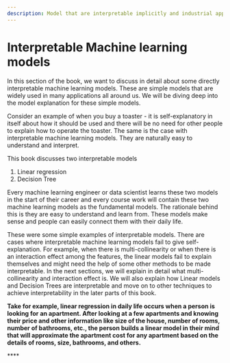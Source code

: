 ```yaml
---
description: Model that are interpretable implicitly and industrial applications
---
```


# Interpretable Machine learning models

In this section of the book, we want to discuss in detail about some directly interpretable machine learning models. These are simple models that are widely used in many applications all around us. We will be diving deep into the model explanation for these simple models. 

Consider an example of when you buy a toaster - it is self-explanatory in itself about how it should be used and there will be no need for other people to explain how to operate the toaster. The same is the case with interpretable machine learning models. They are naturally easy to understand and interpret. 

This book discusses two interpretable models 

1. Linear regression
2. Decision Tree

Every machine learning engineer or data scientist learns these two models in the start of their career and every course work will contain these two machine learning models as the fundamental models. The rationale behind this is they are easy to understand and learn from. These models make sense and people can easily connect them with their daily life.

These were some simple examples of interpretable models. There  are cases where interpretable machine learning models fail to give self-explanation. For example, when there is multi-collinearity or when there is an interaction effect among the features, the linear models fail to explain themselves  and might need the help of some other methods to be made interpretable. In the next sections, we will explain in detail what multi-collinearity and interaction effect is. We will also explain how Linear models and Decision Trees are interpretable and move on to other techniques to achieve interpretability in the later parts of this book.

**Take for example, linear regression in daily life occurs when a person is looking for an apartment. After looking at a few apartments and knowing their price and other information like size of the house, number of rooms, number of bathrooms, etc., the person builds a linear model in their mind that will approximate the apartment cost for any apartment based on the details of rooms, size, bathrooms, and others.**

\*\*\*\*


